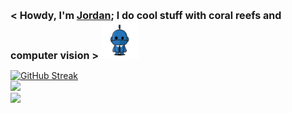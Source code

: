 <h2 style="font-size: 1.0rem;">
  < Howdy, I'm <a href="https://www.jordanmakesmaps.com/cv" target="_blank">Jordan</a>; I do cool stuff with coral reefs and computer vision >
  <img src="https://github.com/Jordan-Pierce/Jordan-Pierce/blob/main/Figures/robot_2.gif?raw=true" width="60" height="60">
</h2>

[![GitHub Streak](http://github-readme-streak-stats.herokuapp.com?user=Jordan-Pierce&theme=prussian&date_format=M%20j%5B%2C%20Y%5D&exclude_days=Sun%2CSat&card_width=805)]()  
<img width="805" src="https://github-readme-activity-graph.vercel.app/graph?username=Jordan-Pierce&bg_color=21232a&color=a8eeff&line=61dafb&point=f0fcff&area=true&hide_border=true" />  
![](https://komarev.com/ghpvc/?username=Jordan-Pierce)

